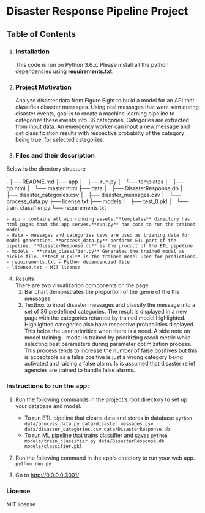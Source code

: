 # Disaster Response Pipeline Project


## Table of Contents
1. ### Installation
    This code is run on Python 3.6.x. Please install all the python dependencies using **requirements.txt**.
2. ### Project Motivation
	 Analyze disaster data from Figure Eight to build a model for an API that classifies disaster messages. Using real messages that were sent during disaster events, goal is to create a machine learning pipeline to categorize these events into 36 categories. Categories are extracted from input data. An emergency worker can input a new message and get classification results with respective probabilty of the category being true, for selected categories.
    
3. ### Files and their description
Below is the directory structure</br>
.</br>
.
├── README.md
├── app
│   ├── run.py
│   └── templates
│       ├── go.html
│       └── master.html
├── data
│   ├── DisasterResponse.db
│   ├── disaster_categories.csv
│   ├── disaster_messages.csv
│   └── process_data.py
├── license.txt
├── models
│   ├── test_0.pkl
│   └── train_classifier.py
└── requirements.txt

    
    - app - contains all app running assets.**templates** directory has html pages that the app serves.**run.py** has code to run the trained model
    - data - messages and categories csvs are used as trianing data for model generation. **process_data.py** performs ETL part of the pipeline. **DisasterResponse.db** is the product of the ETL pipeline
    - models - **train_classifier.py** Generates the trained model as pickle file. **test_0.pkl** is the trained model used for predictions.
    - requirements.txt - Python dependencied file
    - license.txt - MIT license
    
4. Results  
	There are two visualizarion components on the page
    1. Bar chart demonstrates the proportion of the genre of the the messages
    2. Textbox to input disaster messages and classify the message into a set of 36 predefined categories. The result is displayed in a new page with the categories returned by trained model highlighted. Highlighted categories also have respective probabilities displayed. This helps the user prioritize when there is a need. A side note on model training - model is trained by prioritizing *recall* metric while selecting best parameters during parameter optimization process. This process tends to increase the number of false positives but this is acceptable as a false positive is just a wrong category being activated and raising a false alarm. Is is assumed that disaster relief agencies are trained to handle false alarms.

   
### Instructions to run the app:
1. Run the following commands in the project's root directory to set up your database and model.

    - To run ETL pipeline that cleans data and stores in database
        `python data/process_data.py data/disaster_messages.csv data/disaster_categories.csv data/DisasterResponse.db`
    - To run ML pipeline that trains classifier and saves
        `python models/train_classifier.py data/DisasterResponse.db models/classifier.pkl`

2. Run the following command in the app's directory to run your web app.
    `python run.py`

3. Go to http://0.0.0.0:3001/


### License
MIT license 
